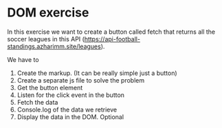 # DOM exercise

In this exercise we want to create a button called fetch that returns all the soccer leagues in this API (https://api-football-standings.azharimm.site/leagues).

We have to

1. Create the markup. (It can be really simple just a button)
2. Create a separate js file to solve the problem
3. Get the button element
4. Listen for the click event in the button
5. Fetch the data
6. Console.log of the data we retrieve
7. Display the data in the DOM. Optional


